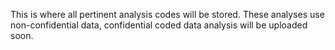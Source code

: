 This is where all pertinent analysis codes will be stored. These analyses use non-confidential data, confidential coded data analysis will be uploaded soon.
